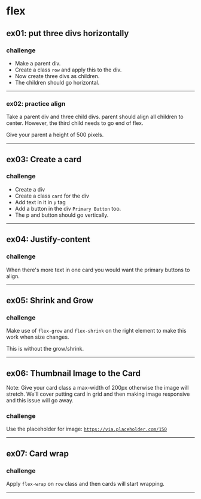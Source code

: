 # flex

## ex01: put three divs horizontally

### challenge

- Make a parent div.
- Create a class `row` and apply this to the div.
- Now create three divs as children.
- The children should go horizontal.


---


### ex02: practice align

Take a parent div and three child divs. parent should align all children to center. However, the third child needs to go end of flex.

Give your parent a height of 500 pixels.

---

## ex03: Create a card

### challenge

- Create a div
- Create a class `card` for the div
- Add text in it in `p` tag
- Add a button in the div `Primary Button` too.
- The p and button should go vertically.

---

## ex04: Justify-content

### challenge

When there's more text in one card you would want the primary buttons to align.

---

## ex05: Shrink and Grow

### challenge

Make use of `flex-grow` and `flex-shrink` on the right element to make this work when size changes.

This is without the grow/shrink.

---

## ex06: Thumbnail Image to the Card

Note: Give your card class a max-width of 200px otherwise the image will stretch. We'll cover putting card in grid and then making image responsive and this issue will go away. 

### challenge

Use the placeholder for image: [`https://via.placeholder.com/150`](https://via.placeholder.com/150)

---

## ex07: Card wrap

### challenge

Apply `flex-wrap` on `row` class and then cards will start wrapping.

---




